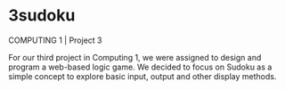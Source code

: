 # 3sudoku
COMPUTING 1 | Project 3

For our third project in Computing 1, we were assigned to design and program a web-based logic game. We decided to focus on Sudoku as a simple concept to explore basic input, output and other display methods.
